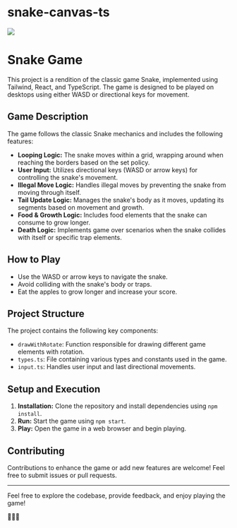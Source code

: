 # snake-canvas-ts

<img src="https://images.unsplash.com/photo-1531386151447-fd76ad50012f?ixlib=rb-4.0.3&ixid=M3wxMjA3fDB8MHxwaG90by1wYWdlfHx8fGVufDB8fHx8fA%3D%3D&auto=format&fit=crop&w=1287&q=80"></img>

# Snake Game

This project is a rendition of the classic game Snake, implemented using Tailwind, React, and TypeScript. The game is designed to be played on desktops using either WASD or directional keys for movement.

## Game Description

The game follows the classic Snake mechanics and includes the following features:

- **Looping Logic:** The snake moves within a grid, wrapping around when reaching the borders based on the set policy.
- **User Input:** Utilizes directional keys (WASD or arrow keys) for controlling the snake's movement.
- **Illegal Move Logic:** Handles illegal moves by preventing the snake from moving through itself.
- **Tail Update Logic:** Manages the snake's body as it moves, updating its segments based on movement and growth.
- **Food & Growth Logic:** Includes food elements that the snake can consume to grow longer.
- **Death Logic:** Implements game over scenarios when the snake collides with itself or specific trap elements.

## How to Play

- Use the WASD or arrow keys to navigate the snake.
- Avoid colliding with the snake's body or traps.
- Eat the apples to grow longer and increase your score.

## Project Structure

The project contains the following key components:

- `drawWithRotate`: Function responsible for drawing different game elements with rotation.
- `types.ts`: File containing various types and constants used in the game.
- `input.ts`: Handles user input and last directional movements.

## Setup and Execution

1. **Installation:** Clone the repository and install dependencies using `npm install`.
2. **Run:** Start the game using `npm start`.
3. **Play:** Open the game in a web browser and begin playing.

## Contributing

Contributions to enhance the game or add new features are welcome! Feel free to submit issues or pull requests.

---

Feel free to explore the codebase, provide feedback, and enjoy playing the game!

:snake::snake::snake:
